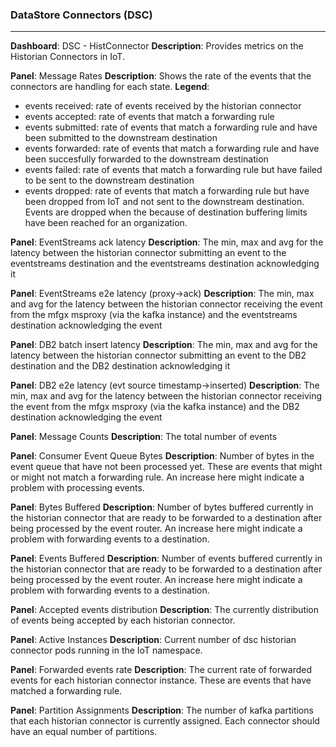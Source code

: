 
### DataStore Connectors (DSC)

---

**Dashboard**: DSC - HistConnector
**Description**: Provides metrics on the Historian Connectors in IoT.

**Panel**: Message Rates
**Description**: Shows the rate of the events that the connectors are handling for each state.
**Legend**:

- events received: rate of events received by the historian connector
- events accepted: rate of events that match a forwarding rule
- events submitted: rate of events that match a forwarding rule and have been submitted to the downstream destination
- events forwarded: rate of events that match a forwarding rule and have been succesfully forwarded to the downstream destination
- events failed: rate of events that match a forwarding rule but have failed to be sent to the downstream destination
- events dropped: rate of events that match a forwarding rule but have been dropped from IoT and not sent to the downstream destination. Events are dropped when the because of destination buffering limits have been reached for an organization.

**Panel**: EventStreams ack latency
**Description**: The min, max and avg for the latency between the historian connector submitting an event to the eventstreams destination and the eventstreams destination acknowledging it

**Panel**: EventStreams e2e latency (proxy->ack)
**Description**: The min, max and avg for the latency between the historian connector receiving the event from the mfgx msproxy (via the kafka instance) and the eventstreams destination acknowledging the event

**Panel**: DB2 batch insert latency
**Description**: The min, max and avg for the latency between the historian connector submitting an event to the DB2 destination and the DB2 destination acknowledging it

**Panel**: DB2 e2e latency (evt source timestamp->inserted)
**Description**: The min, max and avg for the latency between the historian connector receiving the event from the mfgx msproxy (via the kafka instance) and the DB2 destination acknowledging the event

**Panel**: Message Counts
**Description**: The total number of events

**Panel**: Consumer Event Queue Bytes
**Description**: Number of bytes in the event queue that have not been processed yet. These are events that might or might not match a forwarding rule. An increase here might indicate a problem with processing events.

**Panel**: Bytes Buffered
**Description**: Number of bytes buffered currently in the historian connector that are ready to be forwarded to a destination after being processed by the event router. An increase here might indicate a problem with forwarding events to a destination.

**Panel**: Events Buffered
**Description**: Number of events buffered currently in the historian connector that are ready to be forwarded to a destination after being processed by the event router. An increase here might indicate a problem with forwarding events to a destination.

**Panel**: Accepted events distribution
**Description**: The currently distribution of events being accepted by each historian connector.

**Panel**: Active Instances
**Description**: Current number of dsc historian connector pods running in the IoT namespace.

**Panel**: Forwarded events rate
**Description**: The current rate of forwarded events for each historian connector instance. These are events that have matched a forwarding rule.

**Panel**: Partition Assignments
**Description**: The number of kafka partitions that each historian connector is currently assigned. Each connector should have an equal number of partitions.